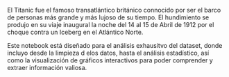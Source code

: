 El Titanic fue el famoso transatlántico británico connocido por ser el barco de personas más grande y más lujoso de su tiempo.
El hundimiento se produjo en su viaje inaugural la noche del 14 al 15 de Abril de 1912 por el choque contra un Iceberg en el Atlántico Norte.

Este notebook está diseñado para el análisis exhausitvo del dataset, donde incluyo desde la limpieza d elos datos, hasta el análisis estadístico, así como la visualización de gráficos interactivos para poder comprender y extraer información valiosa.
